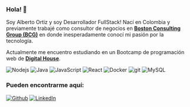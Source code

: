 <!---
### Hi there 👋

  <img alt="AWS" src="https://img.shields.io/badge/-AWS-373F56?logo=aws&logoColor=white" />
  <img alt="TypeScript" src="https://img.shields.io/badge/-TypeScript-007ACC?style=flat-square&logo=typescript&logoColor=white" />
  <img alt="MongoDB" src="https://img.shields.io/badge/-MongoDB-13aa52?style=flat-square&logo=mongodb&logoColor=white" />
-->

### Hola! 👋

<p>Soy Alberto Ortiz y soy Desarrollador FullStack! Nací en Colombia y previamente trabajé como consultor de negocios en <a href="https://www.bcg.com/about/overview"><b>Boston Consulting Group (BCG)</b></a> en donde inesperadamente conocí mi pasión por la tecnología.</p>
<p>Actualmente me encuentro estudiando en un Bootcamp de programación web de <a href="https://www.digitalhouse.com/"><b>Digital House</b></a>.</p>

<p>
  <img alt="Nodejs" src="https://img.shields.io/badge/-NodeJS-43853d?style=plastic&logo=Node.js&logoColor=white" />
  <img alt="Java" src="https://img.shields.io/badge/-Java-%23ED8B00.svg?style=plastic&logo=java&logoColor=white" />
  <img alt="JavaScript" src="https://img.shields.io/badge/JavaScript-%23323330.svg?style=plastic&logo=javascript&logoColor=%23F7DF1E" />
  <img alt="React" src="https://img.shields.io/badge/-React-%2320232a.svg?style=plastic&logo=react&logoColor=%2361DAFB" />
  <img alt="Docker" src="https://img.shields.io/badge/-Docker-46a2f1?style=plastic&logo=docker&logoColor=white" />
  <img alt="git" src="https://img.shields.io/badge/-Git-F05032?style=plastic&logo=git&logoColor=white" />
  <img alt="MySQL" src="https://img.shields.io/badge/MySQL-00000F?style=plastic&logo=mysql&logoColor=white" />
</p>

<h3>Pueden encontrarme aquí:</h3>
<p>
  <a href="https://github.com/tizor98" target="_blank"><img alt="Github" src="https://img.shields.io/badge/GitHub-%2312100E.svg?&style=for-the-badge&logo=Github&logoColor=white" /></a> <a href="https://www.linkedin.com/in/baob/" target="_blank"><img alt="LinkedIn" src="https://img.shields.io/badge/linkedin-%230077B5.svg?&style=for-the-badge&logo=linkedin&logoColor=white" /></a>
</p>
